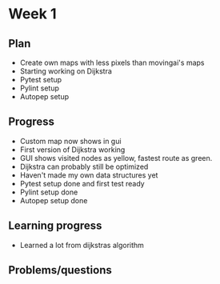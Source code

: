 # Week 1

## Plan
- Create own maps with less pixels than movingai's maps
- Starting working on Dijkstra
- Pytest setup
- Pylint setup
- Autopep setup

## Progress
- Custom map now shows in gui
- First version of Dijkstra working
- GUI shows visited nodes as yellow, fastest route as green.
- Dijkstra can probably still be optimized
- Haven't made my own data structures yet
- Pytest setup done and first test ready
- Pylint setup done
- Autopep setup done


## Learning progress
- Learned a lot from dijkstras algorithm

## Problems/questions

